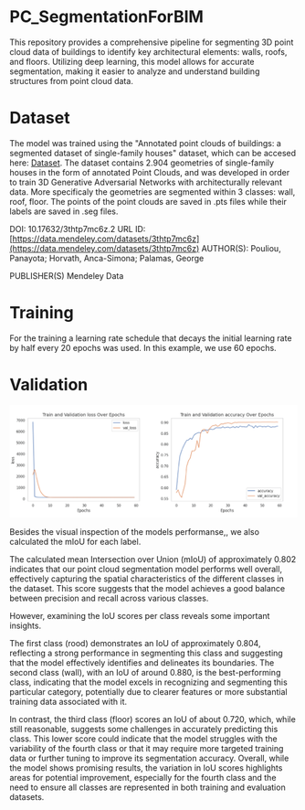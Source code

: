 # PC_SegmentationForBIM
This repository provides a comprehensive pipeline for segmenting 3D point cloud data of buildings to identify key architectural elements: walls, roofs, and floors. Utilizing deep learning, this model allows for accurate segmentation, making it easier to analyze and understand building structures from point cloud data.

# **Dataset**
The model was trained using the "Annotated point clouds of buildings: a segmented dataset of single-family houses" dataset, which can be accesed here: [Dataset]([10.17632/3thtp7mc6z.2](https://data.mendeley.com/datasets/3thtp7mc6z/2)). The dataset contains 2.904 geometries of single-family houses in the form of annotated Point Clouds, and was developed in order to train 3D Generative Adversarial Networks with architecturally relevant data. More specificaly the geometries are segmented within 3 classes: wall, roof, floor. The points of the point clouds are saved in .pts files while their labels are saved in .seg files.

DOI: 10.17632/3thtp7mc6z.2
URL ID: [https://data.mendeley.com/datasets/3thtp7mc6z](https://data.mendeley.com/datasets/3thtp7mc6z)
AUTHOR(S): Pouliou, Panayota; Horvath, Anca-Simona; Palamas, George

PUBLISHER(S)
Mendeley Data

# **Training**
For the training a learning rate schedule that decays the initial learning rate by half every 20 epochs was used. In this example, we use 60 epochs.

# **Validation**

![LOSS](https://github.com/PanayotaPouliou/PC_SegmentationForBIM/blob/main/plots/loss_accuracy.png)



Besides the visual inspection of the models performanse,, we also calculated the mIoU for each label.

The calculated mean Intersection over Union (mIoU) of approximately 0.802 indicates that our point cloud segmentation model performs well overall, effectively capturing the spatial characteristics of the different classes in the dataset. This score suggests that the model achieves a good balance between precision and recall across various classes.

However, examining the IoU scores per class reveals some important insights.

The first class (rood) demonstrates an IoU of approximately 0.804, reflecting a strong performance in segmenting this class and suggesting that the model effectively identifies and delineates its boundaries. The second class (wall), with an IoU of around 0.880, is the best-performing class, indicating that the model excels in recognizing and segmenting this particular category, potentially due to clearer features or more substantial training data associated with it.

In contrast, the third class (floor) scores an IoU of about 0.720, which, while still reasonable, suggests some challenges in accurately predicting this class. This lower score could indicate that the model struggles with the variability of the fourth class or that it may require more targeted training data or further tuning to improve its segmentation accuracy. Overall, while the model shows promising results, the variation in IoU scores highlights areas for potential improvement, especially for the fourth class and the need to ensure all classes are represented in both training and evaluation datasets.


